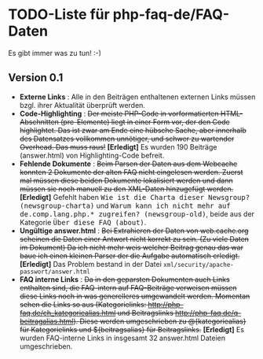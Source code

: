 TODO-Liste für php-faq-de/FAQ-Daten
===================================

Es gibt immer was zu tun! :-)

Version 0.1
-----------

- **Externe Links** : Alle in den Beiträgen enthaltenen externen Links müssen bzgl. ihrer Aktualität
  überprüft werden.
- **Code-Highlighting** : <del>Der meiste PHP-Code in vorformatierten HTML-Abschnitten (pre-Elemente)
  liegt in einer Form vor, der den Code highlightet. Das ist zwar am Ende eine hübsche Sache, aber
  innerhalb des Datensatzes vollkommen unnötiger, und schwer zu wartender Overhead. Das muss raus!</del>
  __[Erledigt]__ Es wurden 190 Beiträge (answer.html) von Highlighting-Code befreit.
- **Fehlende Dokumente** : <del>Beim Parsen der Daten aus dem Webcache konnten
  2 Dokumente der alten FAQ nicht eingelesen werden. Zuerst mal müssen diese beiden Dokumente
  lokalisiert werden und dann müssen sie noch manuell zu den XML-Daten hinzugefügt werden.</del>
  __[Erledigt]__ Gefehlt haben <tt>Wie ist die Charta dieser Newsgroup?
  (newsgroup-charta)</tt> und <tt>Warum kann ich nicht mehr auf de.comp.lang.php.* zugreifen?
  (newsgroup-old)</tt>, beide aus der Kategorie <tt>Über diese FAQ (about)</tt>.
- **Ungültige answer.html** : <del>Bei Extrahieren der Daten von web.cache.org
  scheinen die Daten einer Antwort nicht korrekt zu sein. (Zu viele Daten im Dokument) Da ich nicht
  mehr weis welcher Beitrag genau das war baue ich einen kleinen Parser der die Aufgabe automatisch
  erledigt.</del>
  __[Erledigt]__ Das Problem bestand in der Datei `xml/security/apache-passwort/answer.html`
- **FAQ interne Links** : <del>Da in den geparsten Dokumenten auch Links enthalten sind, die FAQ-intern
  auf FAQ-Beiträge verweisen müssen diese Links noch in was generelleres umgewandelt werden.
  Momentan sehen die Links so aus (Kategorielinks: http://php-faq.de/ch_kategoriealias.html und
  Beitragslinks http://php-faq.de/q-beitragalias.html). Diese werden umgeschrieben zu
  @{kategoriealias} für Kategorielinks und ${beitragsalias} für Beitragslinks.</del>
  __[Erledigt]__ Es wurden FAQ-interne Links in insgesamt 32 answer.html Dateien umgeschrieben.
  